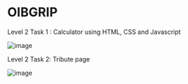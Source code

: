 # OIBGRIP

Level 2 Task 1 : Calculator using HTML, CSS and Javascript

![image](https://user-images.githubusercontent.com/92423461/221555968-80ff9eeb-35e2-4daf-a27f-d914e7a92552.png)

Level 2 Task 2: Tribute page 

![image](https://user-images.githubusercontent.com/92423461/223728243-0168bc54-307f-4b67-a062-1ac85d9376a5.png)

